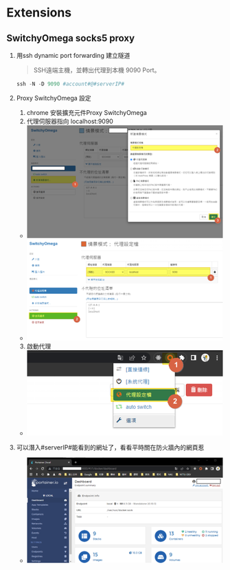 # Extensions

## SwitchyOmega socks5 proxy
1. 用ssh dynamic port forwarding 建立隧道
    > SSH遠端主機，並轉出代理到本機 9090 Port。
    ```powershell
    ssh -N -D 9090 #account#@#serverIP#
    ```
2. Proxy SwitchyOmega 設定
    1. chrome 安裝擴充元件Proxy SwitchyOmega
    2. 代理伺服器指向 localhost:9090
    * ![20220501144134](https://raw.githubusercontent.com/orange9982239/ImageHosting/master/images/20220501144134.png)
    * ![20220501144213](https://raw.githubusercontent.com/orange9982239/ImageHosting/master/images/20220501144213.png)
    3. 啟動代理
    * ![20220501144230](https://raw.githubusercontent.com/orange9982239/ImageHosting/master/images/20220501144230.png)

3. 可以潛入#serverIP#能看到的網址了，看看平時關在防火牆內的網頁惹
    * ![20220501144947](https://raw.githubusercontent.com/orange9982239/ImageHosting/master/images/20220501144947.png)